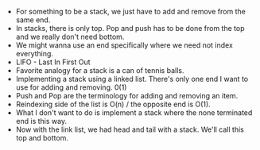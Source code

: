 - For something to be a stack, we just have to add and remove from the same end.
- In stacks, there is only top. Pop and push has to be done from the top and we really don't need bottom.
- We might wanna use an end specifically where we need not index everything.
- LIFO - Last In First Out
- Favorite analogy for a stack is a can of tennis balls.
- Implementing a stack using a linked list. There's only one end I want to use for adding and removing. 0(1)
- Push and Pop are the terminology for adding and removing an item.
- Reindexing side of the list is O(n) / the opposite  end is O(1).
- What I don't want to do is implement a stack where the none terminated end is this way.
- Now with the link list, we had head and tail with a stack. We'll call this top and bottom.